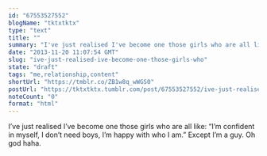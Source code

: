 ```yaml
---
id: "67553527552"
blogName: "tktxtktx"
type: "text"
title: ""
summary: "I've just realised I've become one those girls who are all like: "I'm confident in myself, I don't need boys, I'm happy with who..."
date: "2013-11-20 11:07:54 GMT"
slug: "ive-just-realised-ive-become-one-those-girls-who"
state: "draft"
tags: "me,relationship,content"
shortUrl: "https://tmblr.co/ZB1w8q_wWGS0"
postUrl: "https://tktxtktx.tumblr.com/post/67553527552/ive-just-realised-ive-become-one-those-girls-who"
noteCount: "0"
format: "html"
---
```


I’ve just realised I’ve become one those girls who are all like: “I’m confident in myself, I don’t need boys, I’m happy with who I am.” Except I’m a guy. Oh god haha.